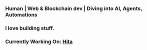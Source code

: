 ### **Human | Web & Blockchain dev | Diving into AI, Agents, Automations**

### I love building stuff.
### Currently Working On: [Hita](https://hita.v19.tech)

